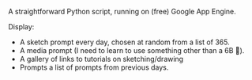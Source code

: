 A straightforward Python script, running on (free) Google App Engine.

Display:
- A sketch prompt every day, chosen at random from a list of 365.
- A media prompt (I need to learn to use something other than a 6B :pencil:).
- A gallery of links to tutorials on sketching/drawing
- Prompts a list of prompts from previous days.
